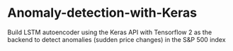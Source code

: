 # Anomaly-detection-with-Keras
Build LSTM autoencoder using the Keras API with Tensorflow 2 as the backend to detect anomalies (sudden price changes) in the S&P 500 index
